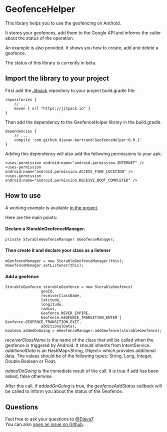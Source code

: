 # GeofenceHelper

This library helps you to use the geofencing on Android.

It stores your geofences, add them to the Google API and informs the caller about the status of the operation.

An example is also provided. It shows you how to create, add and delete a geofence.

The status of this library is currently in beta.

## Import the library to your project 

First add the [Jitpack](https://jitpack.io/) repository to your project build.gradle file:

```
repositories {
    // ...
    maven { url "https://jitpack.io" }
}
```

Then add the dependency to the GeofenceHelper library in the build.gradle.
 
```
dependencies {
    // ...
    compile 'com.github.djavan-bertrand:GeofenceHelper:0.0.1'        
}
```

Adding this dependency will also add the following permissions to your apk:

```
<uses-permission android:name="android.permission.INTERNET" />
<uses-permission android:name="android.permission.ACCESS_FINE_LOCATION" />
<uses-permission android:name="android.permission.RECEIVE_BOOT_COMPLETED" />
```

## How to use

A working example is available [in the project](https://github.com/djavan-bertrand/GeofenceHelper/tree/master/example).

Here are the main points:

#### Declare a StorableGeofenceManager.

```
private StorableGeofenceManager mGeofenceManager;
```

#### Then create it and declare your class as a listener
```
mGeofenceManager = new StorableGeofenceManager(this);
mGeofenceManager.setListener(this);
```

#### Add a geofence

```
StorableGeofence storableGeofence = new StorableGeofence(
                geoId,
                receiverClassName,
                latitude,
                longitude,
                radius,
                Geofence.NEVER_EXPIRE,
                Geofence.GEOFENCE_TRANSITION_ENTER | Geofence.GEOFENCE_TRANSITION_EXIT,
                additionalData);
boolean addedOnGoing = mGeofenceManager.addGeofence(storableGeofence);
```

*receiverClassName* is the name of the class that will be called when the geofence is triggered by Android. It should inherits from IntentService.<br/>
*additionalData* is an HashMap<String, Object> which provides additional data. The values should be of the following types: String, Long, Integer, Double Boolean or Float.

*addedOnGoing* is the immediate result of the call. It is true if add has been asked, false otherwise.

After this call, if *addedOnGoing* is true, the *geofenceAddStatus* callback will be called to inform you about the status of the Geofence.

## Questions

Feel free to ask your questions to [@Djava7](https://twitter.com/Djava7).<br/>
You can also [open an issue on Github](https://github.com/djavan-bertrand/GeofenceHelper/issues/new).

